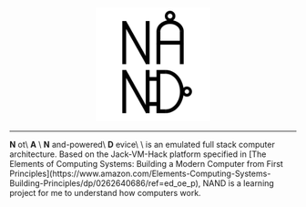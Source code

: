<p align="center">
    <img src="src/static/favicon.ico" width="200">
</p>
<hr>
<b>N</b> ot\
<b>A</b> \
<b>N</b> and-powered\
<b>D</b> evice\
\
is an emulated full stack computer architecture. Based on the Jack-VM-Hack platform specified in [The Elements of Computing Systems: Building a Modern Computer from First Principles](https://www.amazon.com/Elements-Computing-Systems-Building-Principles/dp/0262640686/ref=ed_oe_p), NAND is a learning project for me to understand how computers work.
